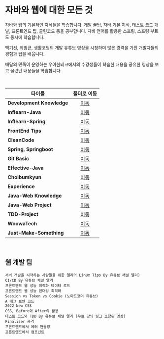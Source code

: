 # 자바와 웹에 대한 모든 것
자바와 웹의 기본적인 지식들을 학습합니다. 개발 꿀팁, 자바 기본 지식, 테스트 코드 개발, 프론트엔드 팁, 클린코드 등을 공부합니다. 자바 언어를 활용한 스프링, 스프링 부트도 동시에 학습합니다.   

백기선, 최범균, 생활코딩의 개발 유튜브 영상을 시청하며 많은 경력을 가진 개발자들의 경험과 팁을 배웁니다.   

배달의 민족이 운영하는 우아한테크에서의 수강생들이 학습한 내용을 공유한 영상을 보고 몰랐던 내용들을 학습합니다.   

<br/>

|타이틀|폴더로 이동|
|---|:---:|
|**Development Knowledge**|[이동](https://github.com/Hschan2/EverythingAboutJava/tree/master/Development%20Knowledge)|
|**Inflearn-Java**|[이동](https://github.com/Hschan2/EverythingAboutJava/tree/master/Inflearn-Java)|
|**Inflearn-Spring**|[이동](https://github.com/Hschan2/EverythingAboutJava/tree/master/Inflearn-Spring)|
|**FrontEnd Tips**|[이동](https://github.com/Hschan2/EverythingAboutJava/tree/master/FrontEnd%20Tips)|
|**CleanCode**|[이동](https://github.com/Hschan2/EverythingAboutJava/tree/master/CleanCode)|
|**Spring, Springboot**|[이동](https://github.com/Hschan2/EverythingAboutJava/tree/master/Spring%2C%20Springboot)|
|**Git Basic**|[이동](https://github.com/Hschan2/EverythingAboutJava/tree/master/Git%20Basic)|
|**Effective-Java**|[이동](https://github.com/Hschan2/EverythingAboutJava/tree/master/Effective-Java)|
|**Choibumkyun**|[이동](https://github.com/Hschan2/EverythingAboutJava/tree/master/Choibumkyun)|
|**Experience**|[이동](https://github.com/Hschan2/EverythingAboutJava/tree/master/Experience)|
|**Java-Web Knowledge**|[이동](https://github.com/Hschan2/EverythingAboutJava/tree/master/Java-Web%20Knowledge)|
|**Java-Web Project**|[이동](https://github.com/Hschan2/EverythingAboutJava/tree/master/Java-Web%20Project)|
|**TDD-Project**|[이동](https://github.com/Hschan2/EverythingAboutJava/tree/master/TDD-Project)|
|**WoowaTech**|[이동](https://github.com/Hschan2/EverythingAboutJava/tree/master/WoowaTech)|
|**Just-Make-Something**|[이동](https://github.com/Hschan2/EverythingAboutJava/tree/master/Just-Make-Something)|

<br/>

## 웹 개발 팁

```
서버 개발을 시작하는 사람들을 위한 엘리의 Linux Tips By 유튜브 채널 엘리)
CI/CD By 유튜브 채널 엘리
프론트엔드 웹 성능 최적화 데이터 로드
프론트엔드 웹 성능 렌더링 최적화
Session vs Token vs Cookie (노마드코더 유튜브)
A 태그 보안 코드
2022 New CSS
CSS, Before와 After의 활용
테스트 코드와 TDD By 유튜브 채널 엘리 (무료 강의 링크 포함된 영상)
Finalizer 공격
프론트엔드에서 에러 핸들링
프론트엔드에서 컴포넌트
```
